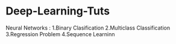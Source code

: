 # Deep-Learning-Tuts
Neural Networks : 
1.Binary Clasification
2.Multiclass Classification
3.Regression Problem
4.Sequence Learninn
